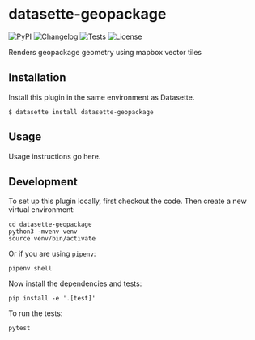 # datasette-geopackage

[![PyPI](https://img.shields.io/pypi/v/datasette-geopackage.svg)](https://pypi.org/project/datasette-geopackage/)
[![Changelog](https://img.shields.io/github/v/release/tannewt/datasette-geopackage?include_prereleases&label=changelog)](https://github.com/tannewt/datasette-geopackage/releases)
[![Tests](https://github.com/tannewt/datasette-geopackage/workflows/Test/badge.svg)](https://github.com/tannewt/datasette-geopackage/actions?query=workflow%3ATest)
[![License](https://img.shields.io/badge/license-Apache%202.0-blue.svg)](https://github.com/tannewt/datasette-geopackage/blob/main/LICENSE)

Renders geopackage geometry using mapbox vector tiles

## Installation

Install this plugin in the same environment as Datasette.

    $ datasette install datasette-geopackage

## Usage

Usage instructions go here.

## Development

To set up this plugin locally, first checkout the code. Then create a new virtual environment:

    cd datasette-geopackage
    python3 -mvenv venv
    source venv/bin/activate

Or if you are using `pipenv`:

    pipenv shell

Now install the dependencies and tests:

    pip install -e '.[test]'

To run the tests:

    pytest
